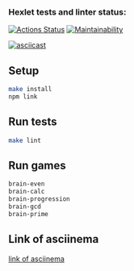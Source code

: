 ### Hexlet tests and linter status:

[![Actions Status](https://github.com/Vladislav557/fullstack-javascript-project-44/workflows/hexlet-check/badge.svg)](https://github.com/Vladislav557/fullstack-javascript-project-44/actions)
[![Maintainability](https://api.codeclimate.com/v1/badges/5f144cd7e300b40b89cf/maintainability)](https://codeclimate.com/github/Vladislav557/fullstack-javascript-project-44/maintainability)


[![asciicast](https://asciinema.org/a/C4gHHLeqqmJEP0I15v8GNGRQf.svg)](https://asciinema.org/a/C4gHHLeqqmJEP0I15v8GNGRQf)


## Setup

```sh
make install
npm link
```

## Run tests

```sh
make lint
```

## Run games

```sh
brain-even
brain-calc
brain-progression
brain-gcd
brain-prime
```

## Link of asciinema
[link of asciinema](https://asciinema.org/a/WfMmkyeVstGim9hKFTAqwYPO5)


